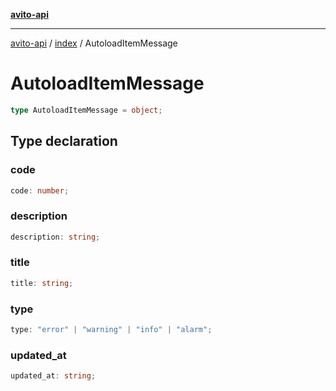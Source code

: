 [**avito-api**](../../README.md)

***

[avito-api](../../README.md) / [index](../README.md) / AutoloadItemMessage

# AutoloadItemMessage

```ts
type AutoloadItemMessage = object;
```

## Type declaration

### code

```ts
code: number;
```

### description

```ts
description: string;
```

### title

```ts
title: string;
```

### type

```ts
type: "error" | "warning" | "info" | "alarm";
```

### updated\_at

```ts
updated_at: string;
```

